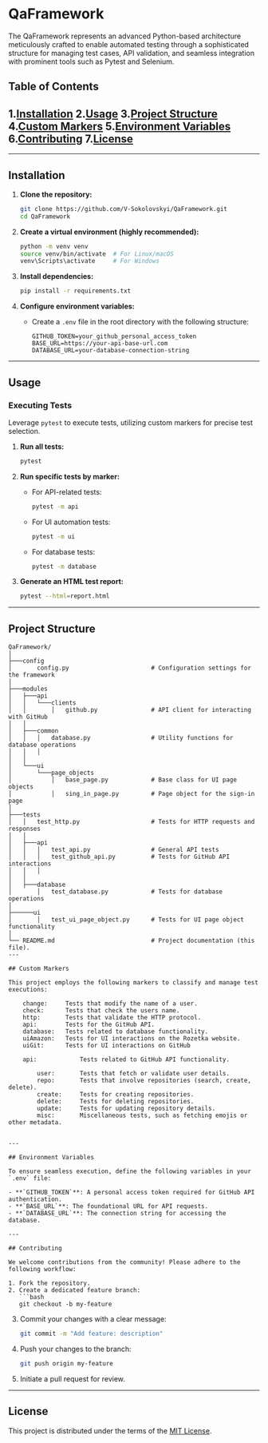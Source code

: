# QaFramework

The QaFramework represents an advanced Python-based architecture meticulously crafted to enable automated testing through a sophisticated structure for managing test cases, API validation, and seamless integration with prominent tools such as Pytest and Selenium.

## Table of Contents
1.[Installation](#installation)
2.[Usage](#usage)
3.[Project Structure](#project-structure)
4.[Custom Markers](#custom-markers)
5.[Environment Variables](#Environment-Variables)
6.[Contributing](#Contributing)
7.[License](#license)
---




---

## Installation

1. **Clone the repository:**
   ```bash
   git clone https://github.com/V-Sokolovskyi/QaFramework.git
   cd QaFramework
   ```

2. **Create a virtual environment (highly recommended):**
   ```bash
   python -m venv venv
   source venv/bin/activate  # For Linux/macOS
   venv\Scripts\activate     # For Windows
   ```

3. **Install dependencies:**
   ```bash
   pip install -r requirements.txt
   ```

4. **Configure environment variables:**
   - Create a `.env` file in the root directory with the following structure:
     ```
     GITHUB_TOKEN=your_github_personal_access_token
     BASE_URL=https://your-api-base-url.com
     DATABASE_URL=your-database-connection-string
     ```

---

## Usage

### Executing Tests

Leverage `pytest` to execute tests, utilizing custom markers for precise test selection.

1. **Run all tests:**
   ```bash
   pytest
   ```

2. **Run specific tests by marker:**
   - For API-related tests:
     ```bash
     pytest -m api
     ```
   - For UI automation tests:
     ```bash
     pytest -m ui
     ```
   - For database tests:
     ```bash
     pytest -m database
     ```

3. **Generate an HTML test report:**
   ```bash
   pytest --html=report.html
   ```

---

## Project Structure

```
QaFramework/
│               
├───config
│       config.py                       # Configuration settings for the framework
│       
├───modules
│   ├───api
│   │   └───clients
│   │       │   github.py               # API client for interacting with GitHub
│   │               
│   ├───common
│   │   │   database.py                 # Utility functions for database operations
│   │   │   
│   │           
│   └───ui
│       └───page_objects
│           │   base_page.py            # Base class for UI page objects
│           │   sing_in_page.py         # Page object for the sign-in page
│                   
├───tests
│   │   test_http.py                    # Tests for HTTP requests and responses
│   │   
│   ├───api
│   │   │   test_api.py                 # General API tests
│   │   │   test_github_api.py          # Tests for GitHub API interactions
│   │   │   
│   │           
│   ├───database
│       │   test_database.py            # Tests for database operations
│             
├──────ui
│       │   test_ui_page_object.py      # Tests for UI page object functionality
│ 
└── README.md                           # Project documentation (this file).         
---

## Custom Markers

This project employs the following markers to classify and manage test executions:

    change:     Tests that modify the name of a user.
    check:      Tests that check the users name.
    http:       Tests that validate the HTTP protocol.
    api:        Tests for the GitHub API.
    database:   Tests related to database functionality.
    uiAmazon:   Tests for UI interactions on the Rozetka website.
    uiGit:      Tests for UI interactions on GitHub 
    
    api:            Tests related to GitHub API functionality.
    
        user:       Tests that fetch or validate user details.
        repo:       Tests that involve repositories (search, create, delete).
        create:     Tests for creating repositories.
        delete:     Tests for deleting repositories.
        update:     Tests for updating repository details.
        misc:       Miscellaneous tests, such as fetching emojis or other metadata.
    

---

## Environment Variables

To ensure seamless execution, define the following variables in your `.env` file:

- **`GITHUB_TOKEN`**: A personal access token required for GitHub API authentication.
- **`BASE_URL`**: The foundational URL for API requests.
- **`DATABASE_URL`**: The connection string for accessing the database.

---

## Contributing

We welcome contributions from the community! Please adhere to the following workflow:

1. Fork the repository.
2. Create a dedicated feature branch:
   ```bash
   git checkout -b my-feature
   ```
3. Commit your changes with a clear message:
   ```bash
   git commit -m "Add feature: description"
   ```
4. Push your changes to the branch:
   ```bash
   git push origin my-feature
   ```
5. Initiate a pull request for review.

---

## License

This project is distributed under the terms of the [MIT License](LICENSE).

